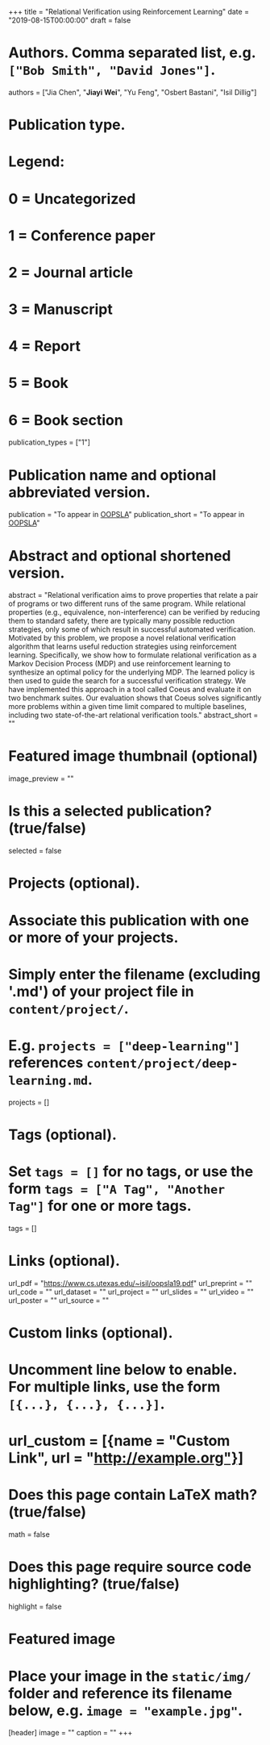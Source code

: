 +++
title = "Relational Verification using Reinforcement Learning"
date = "2019-08-15T00:00:00"
draft = false

# Authors. Comma separated list, e.g. `["Bob Smith", "David Jones"]`.
authors = ["Jia Chen", "**Jiayi Wei**", "Yu Feng", "Osbert Bastani", "Isil Dillig"]

# Publication type.
# Legend:
# 0 = Uncategorized
# 1 = Conference paper
# 2 = Journal article
# 3 = Manuscript
# 4 = Report
# 5 = Book
# 6 = Book section
publication_types = ["1"]

# Publication name and optional abbreviated version.
publication = "To appear in [OOPSLA](https://2019.splashcon.org/track/splash-2019-oopsla)"
publication_short = "To appear in [OOPSLA](https://2019.splashcon.org/track/splash-2019-oopsla)"

# Abstract and optional shortened version.
abstract = "Relational verification aims to prove properties that relate a pair of programs or two different runs of the same program. While relational properties (e.g., equivalence, non-interference) can be verified by reducing them to standard safety, there are typically many possible reduction strategies, only some of which result in successful automated verification. Motivated by this problem, we propose a novel relational verification algorithm that learns useful reduction strategies using reinforcement learning. Specifically, we show how to formulate relational verification as a Markov Decision Process (MDP) and use reinforcement learning to synthesize an optimal policy for the underlying MDP. The learned policy is then used to guide the search for a successful verification strategy. We have implemented this approach in a tool called Coeus and evaluate it on two benchmark suites. Our evaluation shows that Coeus solves significantly more problems within a given time limit compared to multiple baselines, including two state-of-the-art relational verification tools."
abstract_short = ""

# Featured image thumbnail (optional)
image_preview = ""

# Is this a selected publication? (true/false)
selected = false

# Projects (optional).
#   Associate this publication with one or more of your projects.
#   Simply enter the filename (excluding '.md') of your project file in `content/project/`.
#   E.g. `projects = ["deep-learning"]` references `content/project/deep-learning.md`.
projects = []

# Tags (optional).
#   Set `tags = []` for no tags, or use the form `tags = ["A Tag", "Another Tag"]` for one or more tags.
tags = []

# Links (optional).
url_pdf = "https://www.cs.utexas.edu/~isil/oopsla19.pdf"
url_preprint = ""
url_code = ""
url_dataset = ""
url_project = ""
url_slides = ""
url_video = ""
url_poster = ""
url_source = ""

# Custom links (optional).
#   Uncomment line below to enable. For multiple links, use the form `[{...}, {...}, {...}]`.
# url_custom = [{name = "Custom Link", url = "http://example.org"}]

# Does this page contain LaTeX math? (true/false)
math = false

# Does this page require source code highlighting? (true/false)
highlight = false

# Featured image
# Place your image in the `static/img/` folder and reference its filename below, e.g. `image = "example.jpg"`.
[header]
image = ""
caption = ""
+++
